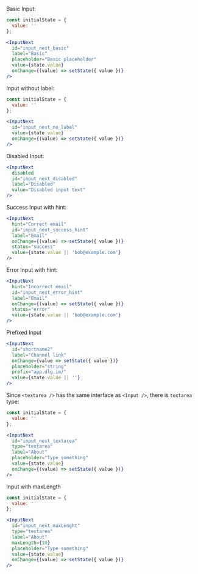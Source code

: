 Basic Input:

```jsx
const initialState = {
  value: ''
};

<InputNext
  id="input_next_basic"
  label="Basic"
  placeholder="Basic placeholder"
  value={state.value}
  onChange={(value) => setState({ value })}
/>
```

Input without label:

```jsx
const initialState = {
  value: ''
};

<InputNext
  id="input_next_no_label"
  value={state.value}
  onChange={(value) => setState({ value })}
/>
```

Disabled Input:

```jsx
<InputNext
  disabled
  id="input_next_disabled"
  label="Disabled"
  value="Disabled input text"
/>
```

Success Input with hint:

```jsx
<InputNext
  hint="Correct email"
  id="input_next_success_hint"
  label="Email"
  onChange={(value) => setState({ value })}
  status="success"
  value={state.value || 'bob@example.com'}
/>
```

Error Input with hint:

```jsx
<InputNext
  hint="Incorrect email"
  id="input_next_error_hint"
  label="Email"
  onChange={(value) => setState({ value })}
  status="error"
  value={state.value || 'bob@example.com'}
/>
```

Prefixed Input

```jsx
<InputNext
  id="shortname2"
  label="Channel link"
  onChange={value => setState({ value })}
  placeholder="string"
  prefix="app.dlg.im/"
  value={state.value || ''}
/>
```

Since `<textarea />` has the same interface as `<input />`, there is `textarea` type:

```jsx
const initialState = {
  value: ''
};

<InputNext
  id="input_next_textarea"
  type="textarea"
  label="About"
  placeholder="Type something"
  value={state.value}
  onChange={(value) => setState({ value })}
/>
```

Input with maxLength

```jsx
const initialState = {
  value: ''
};

<InputNext
  id="input_next_maxLenght"
  type="textarea"
  label="About"
  maxLength={10}
  placeholder="Type something"
  value={state.value}
  onChange={(value) => setState({ value })}
/>
```
